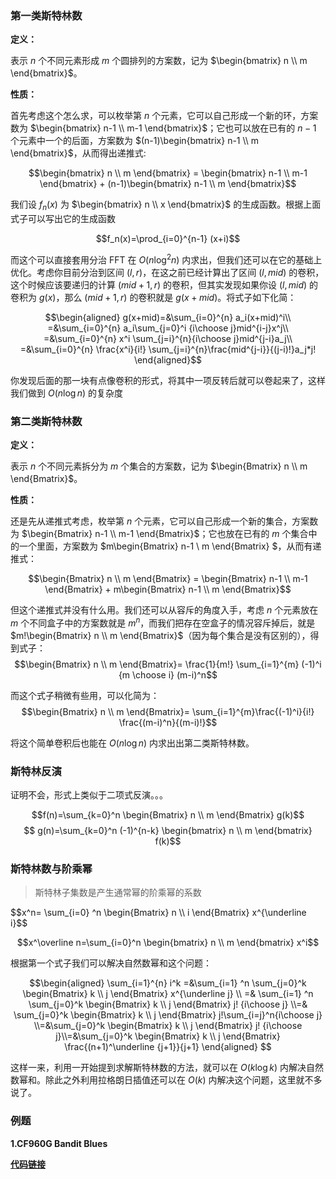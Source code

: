 <h3>第一类斯特林数</h3>
<strong>定义：</strong>

表示 $n$ 个不同元素形成 $m$ 个圆排列的方案数，记为 $\begin{bmatrix} n \\ m \end{bmatrix}$。

<strong>性质：</strong>

首先考虑这个怎么求，可以枚举第 $n$ 个元素，它可以自己形成一个新的环，方案数为 $\begin{bmatrix} n-1 \\ m-1 \end{bmatrix}$；它也可以放在已有的 $n-1$ 个元素中一个的后面，方案数为 $(n-1)\begin{bmatrix} n-1 \\ m \end{bmatrix}$，从而得出递推式:

$$\begin{bmatrix} n \\ m \end{bmatrix} = \begin{bmatrix} n-1 \\ m-1 \end{bmatrix} + (n-1)\begin{bmatrix} n-1 \\ m \end{bmatrix}$$

我们设 $f_n(x)$ 为 $\begin{bmatrix} n \\ x \end{bmatrix}$ 的生成函数。根据上面式子可以写出它的生成函数

$$f_n(x)=\prod_{i=0}^{n-1} (x+i)$$

而这个可以直接套用分治 FFT 在 $O ( n \log^2 n )$ 内求出，但我们还可以在它的基础上优化。考虑你目前分治到区间 $(l,r)$，在这之前已经计算出了区间 $(l, mid)$ 的卷积，这个时候应该要递归的计算 $(mid+1, r)$ 的卷积，但其实发现如果你设 $(l, mid)$ 的卷积为 $g(x)$，那么 $(mid+1,r)$ 的卷积就是 $g(x+mid)$。将式子如下化简：

$$\begin{aligned} g(x+mid)=&\sum_{i=0}^{n} a_i(x+mid)^i\\ =&\sum_{i=0}^{n} a_i\sum_{j=0}^i {i\choose j}mid^{i-j}x^j\\ =&\sum_{i=0}^{n} x^i \sum_{j=i}^{n}{i\choose j}mid^{j-i}a_j\\ =&\sum_{i=0}^{n} \frac{x^i}{i!} \sum_{j=i}^{n}\frac{mid^{j-i}}{(j-i)!}a_j*j! \end{aligned}$$

你发现后面的那一块有点像卷积的形式，将其中一项反转后就可以卷起来了，这样我们做到 $O(n \log n)$ 的复杂度
<h3>第二类斯特林数</h3>
<strong>定义：</strong>

表示 $n$ 个不同元素拆分为 $m$ 个集合的方案数，记为 $\begin{Bmatrix} n \\ m \end{Bmatrix}$。

<strong>性质：</strong>

还是先从递推式考虑，枚举第 $n$ 个元素，它可以自己形成一个新的集合，方案数为 $\begin{Bmatrix} n-1 \\ m-1 \end{Bmatrix}$；它也放在已有的 $m$ 个集合中的一个里面，方案数为 $m\begin{Bmatrix} n-1 \\ m \end{Bmatrix} $，从而有递推式：

$$\begin{Bmatrix} n \\ m \end{Bmatrix} = \begin{Bmatrix} n-1 \\ m-1 \end{Bmatrix} + m\begin{Bmatrix} n-1 \\ m \end{Bmatrix}$$

但这个递推式并没有什么用。我们还可以从容斥的角度入手，考虑 $n$ 个元素放在 $m$ 个不同盒子中的方案数就是 $m^n$，而我们把存在空盒子的情况容斥掉后，就是 $m!\begin{Bmatrix} n \\ m \end{Bmatrix}$（因为每个集合是没有区别的），得到式子：
$$\begin{Bmatrix} n \\ m \end{Bmatrix}= \frac{1}{m!} \sum_{i=1}^{m} (-1)^i {m \choose i} (m-i)^n$$

而这个式子稍微有些用，可以化简为：
$$\begin{Bmatrix} n \\ m \end{Bmatrix}= \sum_{i=1}^{m}\frac{(-1)^i}{i!} \frac{(m-i)^n}{(m-i)!}$$

将这个简单卷积后也能在 $O(n \log n)$ 内求出出第二类斯特林数。
<h3>斯特林反演</h3>
证明不会，形式上类似于二项式反演。。。

$$f(n)=\sum_{k=0}^n \begin{Bmatrix} n \\ m \end{Bmatrix} g(k)$$
$$ g(n)=\sum_{k=0}^n (-1)^{n-k} \begin{bmatrix} n \\ m \end{bmatrix} f(k)$$
<h3>斯特林数与阶乘幂</h3>
<blockquote>斯特林子集数是产生通常幂的阶乘幂的系数</blockquote>
$$x^n= \sum_{i=0} ^n \begin{Bmatrix} n \\ i \end{Bmatrix} x^{\underline i}$$

$$x^\overline n=\sum_{i=0}^n \begin{bmatrix} n \\ m \end{bmatrix} x^i$$

根据第一个式子我们可以解决自然数幂和这个问题：

$$\begin{aligned} \sum_{i=1}^{n} i^k =&\sum_{i=1} ^n \sum_{j=0}^k \begin{Bmatrix} k \\ j \end{Bmatrix} x^{\underline j} \\ =& \sum_{i=1} ^n \sum_{j=0}^k \begin{Bmatrix} k \\ j \end{Bmatrix} j! {i\choose j} \\=& \sum_{j=0}^k \begin{Bmatrix} k \\ j \end{Bmatrix} j!\sum_{i=j}^n{i\choose j} \\=&\sum_{j=0}^k \begin{Bmatrix} k \\ j \end{Bmatrix} j! {i\choose j}\\=&\sum_{j=0}^k \begin{Bmatrix} k \\ j \end{Bmatrix} \frac{(n+1)^\underline {j+1}}{j+1} \end{aligned} $$

这样一来，利用一开始提到求解斯特林数的方法，就可以在 $O(k \log k)$ 内解决自然数幂和。除此之外利用拉格朗日插值还可以在 $O(k)$ 内解决这个问题，这里就不多说了。
<h3>例题</h3>
<strong>1.CF960G Bandit Blues</strong>

<strong><a title="代码链接" href="https://github.com/CrazyDaveHDY/OI-Code/blob/master/Note/%E6%96%AF%E7%89%B9%E6%9E%97%E6%95%B0/CF960G%20%20Bandit%20Blues.cpp">代码链接</a></strong>

